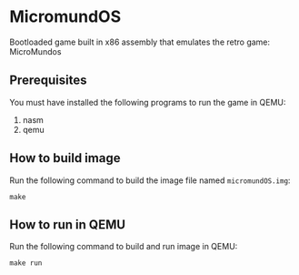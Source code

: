 # MicromundOS

Bootloaded game built in x86 assembly that emulates the retro game: MicroMundos 

## Prerequisites
You must have installed the following programs to run the game in QEMU:
1) nasm
2) qemu

## How to build image
Run the following command to build the image file named `micromundOS.img`:
```
make
```

## How to run in QEMU
Run the following command to build and run image in QEMU:
```
make run
```
